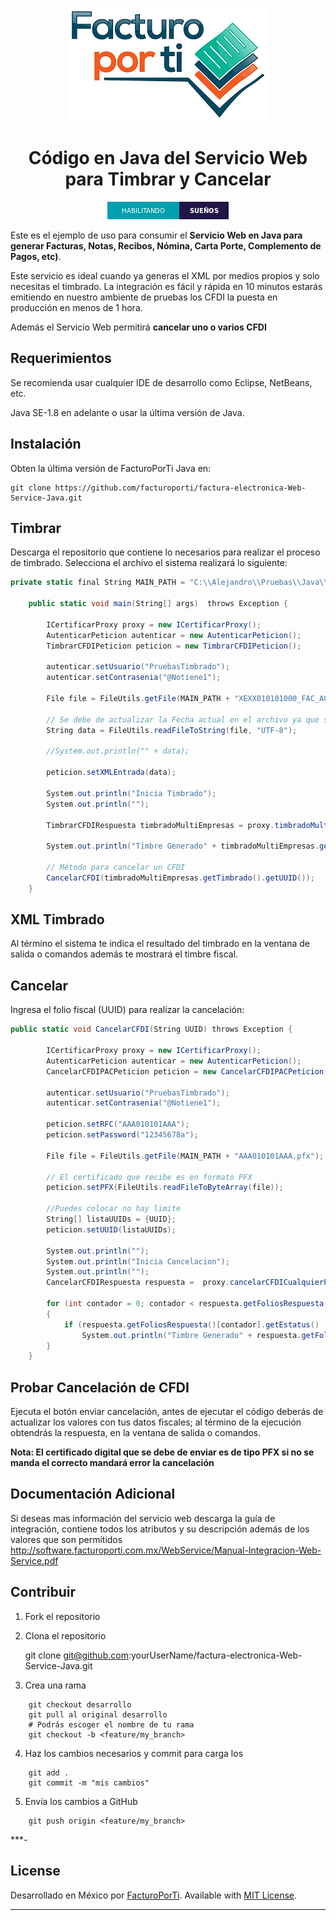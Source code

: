 <div align="center">

![banner](img/GitHub.png)

# Código en Java del Servicio Web  para Timbrar y Cancelar

![Java badge](img/subtitulo-badge.png)

</div>

Este es el ejemplo de uso para consumir el **Servicio Web en Java  para generar Facturas, Notas, Recibos, Nómina, Carta Porte, Complemento de Pagos, etc)**.

Este servicio es ideal cuando ya generas el XML por medios propios y solo necesitas el timbrado. La integración es fácil y rápida en 10 minutos estarás emitiendo en nuestro ambiente de pruebas los CFDI la puesta en producción en menos de 1 hora.

Además el Servicio Web permitirá **cancelar uno o varios CFDI**

## Requerimientos

Se recomienda usar cualquier IDE de desarrollo como Eclipse, NetBeans, etc. 

Java SE-1.8 en adelante o usar la última versión de Java.

## Instalación

Obten la última versión de FacturoPorTi Java en:

    git clone https://github.com/facturoporti/factura-electronica-Web-Service-Java.git


## Timbrar

Descarga el repositorio que contiene lo necesarios para realizar el proceso de timbrado. Selecciona el archivo  el sistema realizará lo siguiente: 

```csharp
private static final String MAIN_PATH = "C:\\Alejandro\\Pruebas\\Java\\src\\resources\\";
	  
	public static void main(String[] args)  throws Exception {
		
		ICertificarProxy proxy = new ICertificarProxy();
		AutenticarPeticion autenticar = new AutenticarPeticion();
		TimbrarCFDIPeticion peticion = new TimbrarCFDIPeticion();
		
		autenticar.setUsuario("PruebasTimbrado");		
		autenticar.setContrasenia("@Notiene1");
		
		File file = FileUtils.getFile(MAIN_PATH + "XEXX010101000_FAC_AC2_20190524.xml");

   	    // Se debe de actualizar la Fecha actual en el archivo ya que si no marcara error de timbrado
   	    String data = FileUtils.readFileToString(file, "UTF-8");
   	 
   	    //System.out.println("" + data);   
   	       	    
		peticion.setXMLEntrada(data);
				
		System.out.println("Inicia Timbrado");
        System.out.println("");
    	 
		TimbrarCFDIRespuesta timbradoMultiEmpresas = proxy.timbradoMultiEmpresas(autenticar, peticion);
		
		System.out.println("Timbre Generado" + timbradoMultiEmpresas.getTimbrado().getTimbreXML()); 
				
		// Método para cancelar un CFDI
		CancelarCFDI(timbradoMultiEmpresas.getTimbrado().getUUID());		
	}
```

## XML Timbrado

Al término el sistema te indica el resultado del timbrado en la ventana de salida o comandos además te mostrará el timbre fiscal.


## Cancelar

Ingresa el folio fiscal (UUID) para realizar la cancelación: 

```csharp
public static void CancelarCFDI(String UUID) throws Exception {
	
		ICertificarProxy proxy = new ICertificarProxy();
		AutenticarPeticion autenticar = new AutenticarPeticion();
		CancelarCFDIPACPeticion peticion = new CancelarCFDIPACPeticion();
		
		autenticar.setUsuario("PruebasTimbrado");		
		autenticar.setContrasenia("@Notiene1");
		
		peticion.setRFC("AAA010101AAA");
		peticion.setPassword("12345678a");
		
		File file = FileUtils.getFile(MAIN_PATH + "AAA010101AAA.pfx");

   	    // El certificado que recibe es en formato PFX     
		peticion.setPFX(FileUtils.readFileToByteArray(file));
				
		//Puedes colocar no hay limite 
		String[] listaUUIDs = {UUID};
		peticion.setUUID(listaUUIDs);
		
	   	System.out.println("");
		System.out.println("Inicia Cancelacion");
		System.out.println("");
		CancelarCFDIRespuesta respuesta =  proxy.cancelarCFDICualquierPAC(autenticar, peticion);
		
		for (int contador = 0; contador < respuesta.getFoliosRespuesta().length; contador++)
	    {
            if (respuesta.getFoliosRespuesta()[contador].getEstatus() != null)
            	System.out.println("Timbre Generado" + respuesta.getFoliosRespuesta()[contador].getEstatus().getDescripcion());             
	    }					         
	}
```

## Probar Cancelación de CFDI

Ejecuta el botón enviar cancelación, antes de ejecutar el código deberás de actualizar los valores con tus datos fiscales; al término de la ejecución obtendrás la respuesta, en la ventana de salida o comandos.

**Nota: El certificado digital que se debe de enviar es de tipo PFX si no se manda el correcto mandará error la cancelación**

## Documentación Adicional

Si deseas mas información del servicio web descarga la guía de integración,   contiene todos los atributos y su descripción además de los valores que son permitidos http://software.facturoporti.com.mx/WebService/Manual-Integracion-Web-Service.pdf



## Contribuir

1. Fork el repositorio 

2. Clona el repositorio

    git clone git@github.com:yourUserName/factura-electronica-Web-Service-Java.git


3. Crea una rama 
```
    git checkout desarrollo
    git pull al original desarrollo
    # Podrás escoger el nombre de tu rama
    git checkout -b <feature/my_branch>
```
4. Haz los cambios necesarios y commit para carga los
```
    git add .
    git commit -m "mis cambios"
```
5. Envía los cambios a GitHub
```
    git push origin <feature/my_branch>
```

***-

## License

Desarrollado en México por [FacturoPorTi](https://www.FacturoPorTi.com). Available with [MIT License](LICENSE).
****



